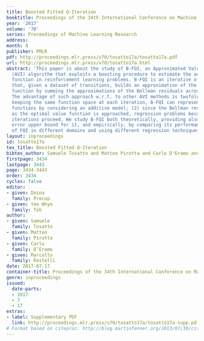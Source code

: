 ```yaml
---
title: Boosted Fitted Q-Iteration
booktitle: Proceedings of the 34th International Conference on Machine Learning
year: '2017'
volume: '70'
series: Proceedings of Machine Learning Research
address: 
month: 0
publisher: PMLR
pdf: http://proceedings.mlr.press/v70/tosatto17a/tosatto17a.pdf
url: http://proceedings.mlr.press/v70/tosatto17a.html
abstract: 'This paper is about the study of B-FQI, an Approximated Value Iteration
  (AVI) algorithm that exploits a boosting procedure to estimate the action-value
  function in reinforcement learning problems. B-FQI is an iterative off-line algorithm
  that, given a dataset of transitions, builds an approximation of the optimal action-value
  function by summing the approximations of the Bellman residuals across all iterations.
  The advantage of such approach w.r.t. to other AVI methods is twofold: (1) while
  keeping the same function space at each iteration, B-FQI can represent more complex
  functions by considering an additive model; (2) since the Bellman residual decreases
  as the optimal value function is approached, regression problems become easier as
  iterations proceed. We study B-FQI both theoretically, providing also a finite-sample
  error upper bound for it, and empirically, by comparing its performance to the one
  of FQI in different domains and using different regression techniques.'
layout: inproceedings
id: tosatto17a
tex_title: Boosted Fitted Q-Iteration
bibtex_author: Samuele Tosatto and Matteo Pirotta and Carlo D'Eramo and Marcello Restelli
firstpage: 3434
lastpage: 3443
page: 3434-3443
order: 3434
cycles: false
editor:
- given: Doina
  family: Precup
- given: Yee Whye
  family: Teh
author:
- given: Samuele
  family: Tosatto
- given: Matteo
  family: Pirotta
- given: Carlo
  family: D’Eramo
- given: Marcello
  family: Restelli
date: 2017-07-17
container-title: Proceedings of the 34th International Conference on Machine Learning
genre: inproceedings
issued:
  date-parts:
  - 2017
  - 7
  - 17
extras:
- label: Supplementary PDF
  link: http://proceedings.mlr.press/v70/tosatto17a/tosatto17a-supp.pdf
# Format based on citeproc: http://blog.martinfenner.org/2013/07/30/citeproc-yaml-for-bibliographies/
---
```

